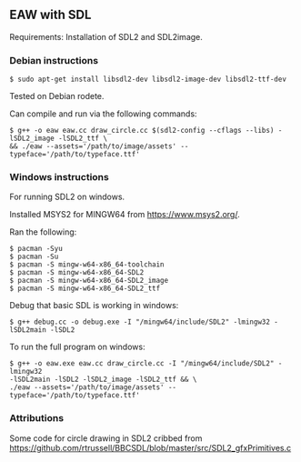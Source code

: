 ## EAW with SDL

Requirements: Installation of SDL2 and SDL2image.

### Debian instructions

`$ sudo apt-get install libsdl2-dev libsdl2-image-dev libsdl2-ttf-dev`

Tested on Debian rodete.

Can compile and run via the following commands:

```
$ g++ -o eaw eaw.cc draw_circle.cc $(sdl2-config --cflags --libs) -lSDL2_image -lSDL2_ttf \
&& ./eaw --assets='/path/to/image/assets' --typeface='/path/to/typeface.ttf'
```

### Windows instructions

For running SDL2 on windows.

Installed MSYS2 for MINGW64 from https://www.msys2.org/.

Ran the following:

```
$ pacman -Syu
$ pacman -Su
$ pacman -S mingw-w64-x86_64-toolchain
$ pacman -S mingw-w64-x86_64-SDL2
$ pacman -S mingw-w64-x86_64-SDL2_image
$ pacman -S mingw-w64-x86_64-SDL2_ttf
```

Debug that basic SDL is working in windows:

```
$ g++ debug.cc -o debug.exe -I "/mingw64/include/SDL2" -lmingw32 -lSDL2main -lSDL2
```

To run the full program on windows:

```
$ g++ -o eaw.exe eaw.cc draw_circle.cc -I "/mingw64/include/SDL2" -lmingw32
-lSDL2main -lSDL2 -lSDL2_image -lSDL2_ttf && \
./eaw --assets='/path/to/image/assets' --typeface='/path/to/typeface.ttf'
```

### Attributions

Some code for circle drawing in SDL2 cribbed from
https://github.com/rtrussell/BBCSDL/blob/master/src/SDL2_gfxPrimitives.c
